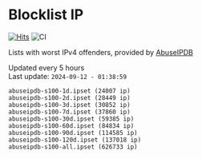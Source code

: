 # Blocklist IP

[![Hits](https://hits.seeyoufarm.com/api/count/incr/badge.svg?url=https%3A%2F%2Fgithub.com%2Fborestad%2Fblocklist-ip%2F&count_bg=%2379C83D&title_bg=%23555555&icon=&icon_color=%23E7E7E7&title=hits&edge_flat=false)](https://hits.seeyoufarm.com)  ![CI](https://img.shields.io/github/workflow/status/borestad/blocklist-ip/CI?style=flat-square)

Lists with worst IPv4 offenders, provided by [AbuseIPDB](https://www.abuseipdb.com/)

<!-- FOOTER-PLACEHOLDER -->
Updated every 5 hours<br>
Last update: `2024-09-12 - 01:38:59`
```
abuseipdb-s100-1d.ipset (24007 ip)
abuseipdb-s100-2d.ipset (28449 ip)
abuseipdb-s100-3d.ipset (30852 ip)
abuseipdb-s100-7d.ipset (37860 ip)
abuseipdb-s100-30d.ipset (59385 ip)
abuseipdb-s100-60d.ipset (84834 ip)
abuseipdb-s100-90d.ipset (114585 ip)
abuseipdb-s100-120d.ipset (137018 ip)
abuseipdb-s100-all.ipset (626733 ip)
```
